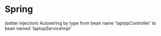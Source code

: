 # Spring

(setter injection) Autowiring by type from bean name 'laptopController' to bean named 'laptopServiceImpl'